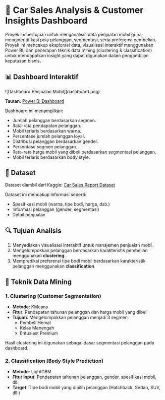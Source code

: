 # 🚗 Car Sales Analysis & Customer Insights Dashboard

Proyek ini bertujuan untuk menganalisis data penjualan mobil guna mengidentifikasi pola pelanggan, segmentasi, serta preferensi pembelian. Proyek ini mencakup eksplorasi data, visualisasi interaktif menggunakan Power BI, dan penerapan teknik data mining (clustering & classification) untuk mendapatkan insight yang dapat digunakan dalam pengambilan keputusan bisnis.

## 📊 Dashboard Interaktif

![Dashboard Penjualan Mobil]\(dashboard.png)

**Tautan**: [Power BI Dashboard](https://app.powerbi.com/view?r=eyJrIjoiNzRiZDg1MGItNzcxZi00MWNlLTkzMDEtZjE4ZjIxNTllYTljIiwidCI6IjkwYWZmZTBmLWMyYTMtNDEwOC1iYjk4LTZjZWI0ZTk0ZWYxNSIsImMiOjEwfQ%3D%3D)

Dashboard ini menampilkan:

- Jumlah pelanggan berdasarkan segmen.
- Rata-rata pendapatan pelanggan.
- Mobil terlaris berdasarkan warna.
- Persentase jumlah pelanggan loyal.
- Distribusi pelanggan berdasarkan gender.
- Persentase segmen pelanggan.
- Rata-rata harga mobil yang dibeli berdasarkan segmentasi pelanggan.
- Mobil terlaris berdasarkan body style.

## 📁 Dataset

Dataset diambil dari Kaggle: [Car Sales Report Dataset](https://www.kaggle.com/datasets/missionjee/car-sales-report)

Dataset ini mencakup informasi seperti:

- Spesifikasi mobil (warna, tipe bodi, harga, dsb.)
- Informasi pelanggan (gender, segmentasi)
- Detail penjualan

## 🔍 Tujuan Analisis

1. Menyediakan visualisasi interaktif untuk manajemen penjualan mobil.
2. Mengelompokkan pelanggan berdasarkan karakteristik pembelian menggunakan **clustering**.
3. Memprediksi preferensi tipe bodi mobil berdasarkan karakteristik pelanggan menggunakan **classification**.

## 🧠 Teknik Data Mining

### 1. Clustering (Customer Segmentation)

- **Metode**: KMeans
- **Fitur**: Pendapatan tahunan pelanggan dan harga mobil yang dibeli
- **Tujuan**: Mengelompokkan pelanggan menjadi 3 segmen:
  - Pembeli Hemat
  - Kelas Menengah
  - Entusiast Premium

Hasil clustering ini digunakan sebagai dasar segmentasi pelanggan pada dashboard.

### 2. Classification (Body Style Prediction)

- **Metode**: LightGBM
- **Fitur Input**: Pendapatan tahunan pelanggan, gender, spesifikasi mobil, dll.
- **Target**: Tipe bodi mobil yang dipilih pelanggan (Hatchback, Sedan, SUV, dll.)
